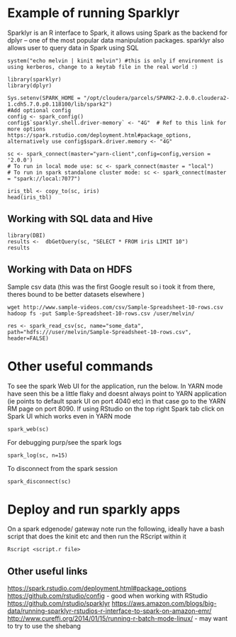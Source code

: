 # Example of running Sparklyr

Sparklyr is an R interface to Spark, it allows using Spark as the backend for dplyr – one of the most popular data manipulation packages. sparklyr also allows user to query data in Spark using SQL

```
system("echo melvin | kinit melvin") #this is only if environment is using kerberos, change to a keytab file in the real world :) 

library(sparklyr)
library(dplyr)

Sys.setenv(SPARK_HOME = "/opt/cloudera/parcels/SPARK2-2.0.0.cloudera2-1.cdh5.7.0.p0.118100/lib/spark2")
#Add optional config 
config <- spark_config()
config$`sparklyr.shell.driver-memory` <- "4G"  # Ref to this link for more options https://spark.rstudio.com/deployment.html#package_options, alternatively use config$spark.driver.memory <- "4G"

sc <- spark_connect(master="yarn-client",config=config,version = '2.0.0') 
# To run in local mode use: sc <- spark_connect(master = "local")
# To run in spark standalone cluster mode: sc <- spark_connect(master = "spark://local:7077")

iris_tbl <- copy_to(sc, iris)
head(iris_tbl)
```

## Working with SQL data and Hive 

```
library(DBI)
results <-  dbGetQuery(sc, "SELECT * FROM iris LIMIT 10")
results
```

## Working with Data on HDFS 

Sample csv data (this was the first Google result so i took it from there, theres bound to be better datasets elsewhere ) 

```
wget http://www.sample-videos.com/csv/Sample-Spreadsheet-10-rows.csv
hadoop fs -put Sample-Spreadsheet-10-rows.csv /user/melvin/
```

```
res <- spark_read_csv(sc, name="some_data", path="hdfs:///user/melvin/Sample-Spreadsheet-10-rows.csv", header=FALSE)
```


# Other useful commands

To see the spark Web UI for the application, run the below. In YARN mode have seen this be a little flaky and doesnt always point to YARN application (ie points to default spark UI on port 4040 etc) in that case go to the YARN RM page on port 8090.
If using RStudio on the top right Spark tab click on Spark UI which works even in YARN mode
```
spark_web(sc)
```

For debugging purp/see the spark logs 
```
spark_log(sc, n=15)
```

To disconnect from the spark session 
```
spark_disconnect(sc)
```

# Deploy and run sparkly apps
On a spark edgenode/ gateway note run the following, ideally have a bash script that does the kinit etc and then run the RScript within it
```
Rscript <script.r file>
```

## Other useful links 

https://spark.rstudio.com/deployment.html#package_options
https://github.com/rstudio/config  - good when working with RStudio
https://github.com/rstudio/sparklyr
https://aws.amazon.com/blogs/big-data/running-sparklyr-rstudios-r-interface-to-spark-on-amazon-emr/
http://www.cureffi.org/2014/01/15/running-r-batch-mode-linux/ - may want to try to use the shebang 

